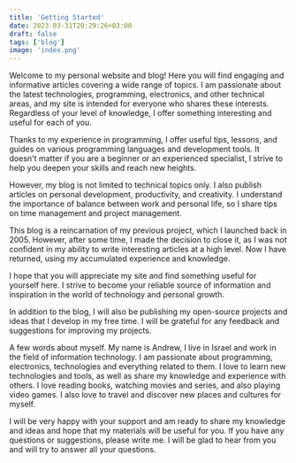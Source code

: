 ```yaml
---
title: 'Getting Started'
date: 2023-03-31T20:29:26+03:00
draft: false
tags: ['blog']
image: 'index.png'
---
```


Welcome to my personal website and blog! Here you will find engaging and informative articles covering a wide range of topics. I am passionate about the latest technologies, programming, electronics, and other technical areas, and my site is intended for everyone who shares these interests. Regardless of your level of knowledge, I offer something interesting and useful for each of you.

Thanks to my experience in programming, I offer useful tips, lessons, and guides on various programming languages and development tools. It doesn't matter if you are a beginner or an experienced specialist, I strive to help you deepen your skills and reach new heights.

<!--more-->

However, my blog is not limited to technical topics only. I also publish articles on personal development, productivity, and creativity. I understand the importance of balance between work and personal life, so I share tips on time management and project management.

This blog is a reincarnation of my previous project, which I launched back in 2005. However, after some time, I made the decision to close it, as I was not confident in my ability to write interesting articles at a high level. Now I have returned, using my accumulated experience and knowledge.

I hope that you will appreciate my site and find something useful for yourself here. I strive to become your reliable source of information and inspiration in the world of technology and personal growth.

In addition to the blog, I will also be publishing my open-source projects and ideas that I develop in my free time. I will be grateful for any feedback and suggestions for improving my projects.

A few words about myself. My name is Andrew, I live in Israel and work in the field of information technology. I am passionate about programming, electronics, technologies and everything related to them. I love to learn new technologies and tools, as well as share my knowledge and experience with others. I love reading books, watching movies and series, and also playing video games. I also love to travel and discover new places and cultures for myself.

I will be very happy with your support and am ready to share my knowledge and ideas and hope that my materials will be useful for you. If you have any questions or suggestions, please write me. I will be glad to hear from you and will try to answer all your questions.
